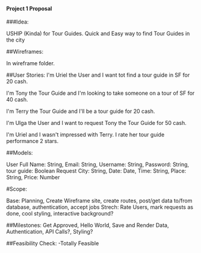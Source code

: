 #### Project 1 Proposal

###Idea: 

USHIP (Kinda) for Tour Guides.
Quick and Easy way to find Tour Guides in the city  

##Wireframes:

In wireframe folder.

##User Stories:
I'm Uriel the User and I want tot find a tour guide in SF for 20 cash.

I'm Tony the Tour Guide and I'm looking to take someone on a tour of SF for 40 cash.

I'm Terry the Tour Guide and I'll be a tour guide for 20 cash.

I'm Ulga the User and I want to request Tony the Tour Guide for 50 cash. 

I'm Uriel and I wasn't impressed with Terry. I rate her tour guide performance 2 stars.

##Models:

User
Full Name: String, Email: String, Username: String, Password: String, tour guide: Boolean
Request
City: String, Date: Date, Time: String, Place: String, Price: Number

#Scope:

Base: 
Planning, Create Wireframe site, create routes, post/get data to/from database, authentication, accept jobs
Strech: 
Rate Users, mark requests as done, cool styling, interactive background?

##Milestones:
Get Approved, Hello World, Save and Render Data, Authentication, API Calls?, Styling?

##Feasibility Check:
-Totally Feasible







